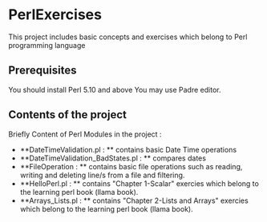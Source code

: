 # PerlExercises

This project includes basic concepts and exercises which belong to Perl programming language

## Prerequisites
You should install Perl 5.10 and above 
You may use Padre editor.

## Contents of the project

Briefly Content of Perl Modules in the project :
* **DateTimeValidation.pl : ** contains basic Date Time operations
* **DateTimeValidation_BadStates.pl : ** compares dates
* **FileOperation : ** contains basic file operations such as reading, writing and deleting line/s from a file and filtering. 
* **HelloPerl.pl : ** contains "Chapter 1-Scalar" exercies which belong to the learning perl book (llama book). 
* **Arrays_Lists.pl : ** contains "Chapter 2-Lists and Arrays" exercies which belong to the learning perl book (llama book). 
